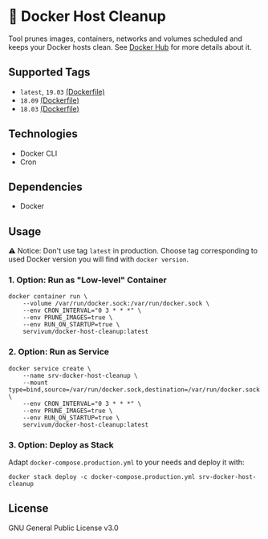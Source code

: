 # 🧹 Docker Host Cleanup

Tool prunes images, containers, networks and volumes scheduled and keeps your Docker hosts clean. See 
[Docker Hub](https://hub.docker.com/r/servivum/docker-host-cleanup) for more details about it.

## Supported Tags

- `latest`, `19.03` [(Dockerfile)](https://github.com/servivum/docker-host-cleanup/blob/master/Dockerfile)
- `18.09` [(Dockerfile)](https://github.com/servivum/docker-host-cleanup/blob/master/Dockerfile-18.09)
- `18.03` [(Dockerfile)](https://github.com/servivum/docker-host-cleanup/blob/master/Dockerfile-18.03)

## Technologies

- Docker CLI
- Cron

## Dependencies

- Docker

## Usage

⚠️ Notice: Don't use tag `latest` in production. Choose tag corresponding to used Docker version you will find with `docker version`.

### 1. Option: Run as "Low-level" Container

```
docker container run \
    --volume /var/run/docker.sock:/var/run/docker.sock \
    --env CRON_INTERVAL="0 3 * * *" \
    --env PRUNE_IMAGES=true \
    --env RUN_ON_STARTUP=true \
    servivum/docker-host-cleanup:latest
```

### 2. Option: Run as Service

```
docker service create \
    --name srv-docker-host-cleanup \
    --mount type=bind,source=/var/run/docker.sock,destination=/var/run/docker.sock \
    --env CRON_INTERVAL="0 3 * * *" \
    --env PRUNE_IMAGES=true \
    --env RUN_ON_STARTUP=true \
    servivum/docker-host-cleanup:latest
```

### 3. Option: Deploy as Stack

Adapt `docker-compose.production.yml` to your needs and deploy it with:

```
docker stack deploy -c docker-compose.production.yml srv-docker-host-cleanup
```

## License

GNU General Public License v3.0